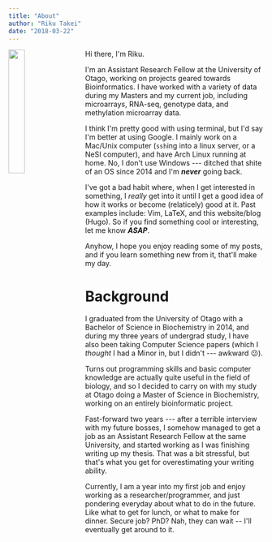```yaml
---
title: "About"
author: "Riku Takei"
date: "2018-03-22"
---
```


<!-- <img style="width: 25%; float: left; margin-right: 25px" src="/images/profile.jpeg"/> -->
<img style="width: 25%; float: left; margin-right: 25px" src="/images/profile.jpg"/>
Hi there, I'm Riku.

I'm an Assistant Research Fellow at the University of Otago, working on projects geared towards Bioinformatics.
I have worked with a variety of data during my Masters and my current job, including microarrays, RNA-seq, genotype data, and methylation microarray data.

I think I'm pretty good with using terminal, but I'd say I'm better at using Google.
I mainly work on a Mac/Unix computer (`ssh`ing into a linux server, or a NeSI computer), and have Arch Linux running at home.
No, I don't use Windows --- ditched that shite of an OS since 2014 and I'm _**never**_ going back.

I've got a bad habit where, when I get interested in something, I _really_ get into it until I get a good idea of how it works or become (relaticely) good at it.
Past examples include: Vim, LaTeX, and this website/blog (Hugo).
So if you find something cool or interesting, let me know _**ASAP**_.

Anyhow, I hope you enjoy reading some of my posts, and if you learn something new from it, that'll make my day.

# Background

I graduated from the University of Otago with a Bachelor of Science in Biochemistry in 2014, and during my three years of undergrad study, I have also been taking Computer Science papers (which I *thought* I had a Minor in, but I didn't --- awkward :confused:).

Turns out programming skills and basic computer knowledge are actually quite useful in the field of biology, and so I decided to carry on with my study at Otago doing a Master of Science in Biochemistry, working on an entirely bioinformatic project.

Fast-forward two years --- after a terrible interview with my future bosses, I somehow managed to get a job as an Assistant Research Fellow at the same University, and started working as I was finishing writing up my thesis.
That was a bit stressful, but that's what you get for overestimating your writing ability.

Currently, I am a year into my first job and enjoy working as a researcher/programmer, and just pondering everyday about what to do in the future.
Like what to get for lunch, or what to make for dinner.
Secure job? PhD? Nah, they can wait -- I'll eventually get around to it.

